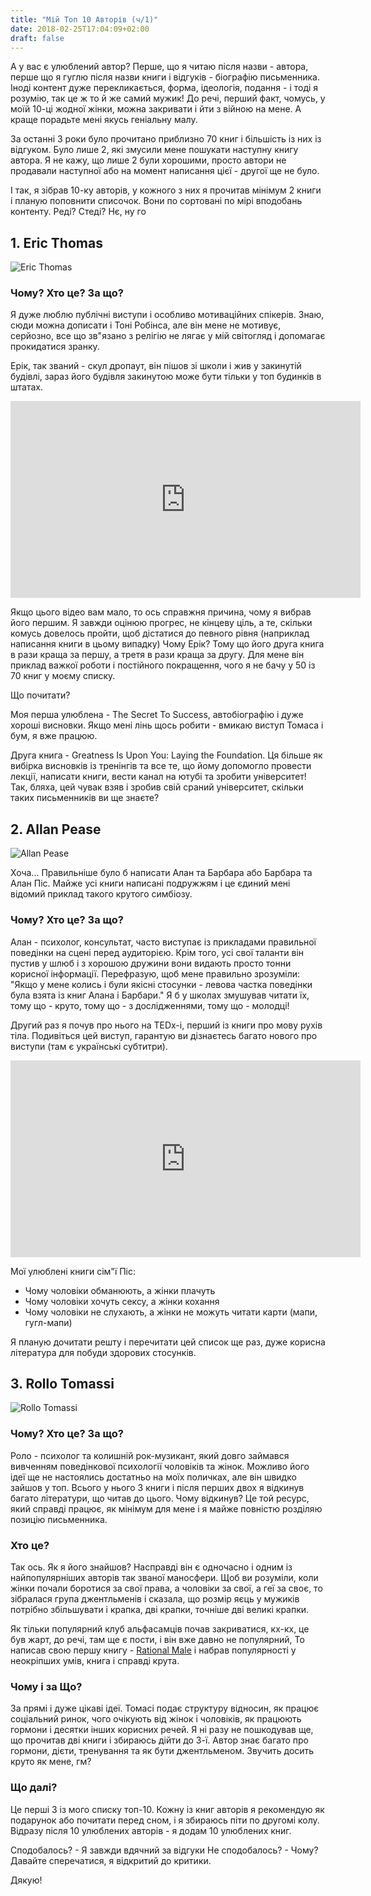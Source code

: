 ```yaml
---
title: "Мій Топ 10 Авторів (ч/1)"
date: 2018-02-25T17:04:09+02:00
draft: false
---
```


А у вас є улюблений автор? Перше, що я читаю після назви - автора, 
перше що я гуглю після назви книги і відгуків - біографію письменника. 
Іноді контент дуже перекликається, форма, ідеологія, подання - і тоді я розумію, 
так це ж то й же самий мужик! До речі, перший факт, чомусь, 
у моїй 10-ці жодної жінки, можна закривати і йти з війною на мене. 
А краще порадьте мені якусь геніальну малу.

За останні 3 роки було прочитано приблизно 70 книг і більшість із них із відгуком. 
Було лише 2, які змусили мене пошукати наступну книгу автора. 
Я не кажу, що лише 2 були хорошими, просто автори не продавали наступної 
або на момент написання цієї - другої ще не було.

І так, я зібрав 10-ку авторів, у кожного з них я прочитав мінімум 2 книги 
і планую поповнити списочок. Вони по сортовані по мірі вподобань контенту. 
Реді? Стеді? Нє, ну го

## 1. Eric Thomas

![Eric Thomas](https://s26.postimg.cc/buhpgj8ft/71_QNs_Gtvm2_L._UX250.jpg "Eric Thomas")

### Чому? Хто це? За що?

Я дуже люблю публічні виступи і особливо мотиваційних спікерів. Знаю,
сюди можна дописати і Тоні Робінса, але він мене не мотивує, серйозно,
все що зв"язано з релігію не лягає у мій світогляд і допомагає прокидатися зранку.

Ерік, так званий - скул дропаут, він пішов зі школи і жив у закинутій будівлі, 
зараз його будівля закинутою може бути тільки у топ будинків в штатах.

<iframe width="560" height="315" 
src="https://www.youtube.com/embed/7Oxz060iedY?rel=0&amp;start=16" 
frameborder="0" allow="autoplay; encrypted-media" allowfullscreen></iframe>

Якщо цього відео вам мало, то ось справжня причина, чому я вибрав його першим.
Я завжди оцінюю прогрес, не кінцеву ціль, а те, скільки комусь довелось пройти,
щоб дістатися до певного рівня (наприклад написання книги в цьому випадку)
Чому Ерік? Тому що його друга книга в рази краща за першу, а третя в рази краща за другу.
Для мене він приклад важкої роботи і постійного покращення, чого я не бачу у 50 із 70 книг у моєму списку.


Що почитати?

Моя перша улюблена - The Secret To Success, автобіографію і дуже хороші висновки.
Якщо мені лінь щось робити - вмикаю виступ Томаса і бум, я вже працюю.

Друга книга - Greatness Is Upon You: Laying the Foundation.
Ця більше як вибірка висновків із тренінгів та все те, що йому допомогло провести
лекції, написати книги, вести канал на ютубі та зробити університет! Так, бляха,
цей чувак взяв і зробив свій сраний університет, скільки таких письменників ви ще знаєте?


## 2. Allan Pease

![Allan Pease](https://s26.postimg.cc/6vu71yuc9/75844.jpg "Allan Pease")

Хоча... Правильніше було б написати Алан та Барбара або Барбара та Алан Піс.
Майже усі книги написані подружжям і це єдиний мені відомий приклад такого крутого симбіозу.

### Чому? Хто це? За що?

Алан - психолог, консультат, часто виступає із прикладами правильної поведінки на сцені 
перед аудиторією. Крім того, усі свої таланти він пустив у шлюб і з хорошою дружини вони
видають просто тонни корисної інформації. Перефразую, щоб мене правильно зрозуміли:
"Якщо у мене колись і були якісні стосунки - левова частка поведінки була взята із книг Алана і Барбари."
Я б у школах змушував читати їх, тому що - круто, тому що - з дослідженнями, тому що - молодці!

Другий раз я почув про нього на TEDx-і, перший із книги про мову рухів тіла.
Подивіться цей виступ, гарантую ви дізнаєтесь багато нового про виступи (там є українські субтитри).

<iframe width="560" height="315" src="https://www.youtube.com/embed/ZZZ7k8cMA-4?rel=0&amp;start=21" frameborder="0" allow="autoplay; encrypted-media" allowfullscreen></iframe>

Мої улюблені книги сім"ї Піс:

* Чому чоловіки обманюють, а жінки плачуть
* Чому чоловіки хочуть сексу, а жінки кохання
* Чому чоловіки не слухають, а жінки не можуть читати карти (мапи, гугл-мапи)

Я планую дочитати решту і перечитати цей список ще раз, дуже корисна література для побуди здорових стосунків.

## 3. Rollo Tomassi

![Rollo Tomassi](https://s26.postimg.cc/n5kd4ss4p/rollo-tomassi.jpg "Rollo Tomassi")

### Чому? Хто це? За що?

Роло - психолог та колишній рок-музикант, який довго займався вивченням поведінкової психології чоловіків та жінок.
Можливо його ідеї ще не настоялись достатньо на моїх поличках, але він швидко зайшов у топ.
Всього у нього 3 книги і після перших двох я відкинув багато літератури, що читав до цього.
Чому відкинув? Це той ресурс, який справді працює, як мінімум для мене і я майже повністю розділяю позицію письменника.

### Хто це? 

Так ось. 
Як я його знайшов? Насправді він є одночасно і одним із найпопулярніших авторів 
так званої маносфери. Щоб ви розуміли, коли жінки почали боротися за свої права, 
а чоловіки за свої, а геї за своє, то зібралася група джентльменів і сказала, 
що розмір яєць у мужиків потрібно збільшувати і крапка, дві крапки, 
точніше дві великі крапки.

Як тільки популярний клуб альфасамців почав закриватися, кх-кх, це був жарт, 
до речі, там ще є пости, і він вже давно не популярний, То написав 
свою першу книгу - [Rational Male](https://therationalmale.com/the-best-of-rational-male-year-one/) і набрав популярності у 
неокріпших умів, книга і справді крута.

### Чому і за Що?

За прямі і дуже цікаві ідеї. Томасі подає структуру відносин, як працює соціальний ринок,
чого очікують від жінок і чоловіків, як працюють гормони і десятки інших корисних речей.
Я ні разу не пошкодував ще, що прочитав дві книги і збираюсь дійти до 3-ї. 
Автор знає багато про гормони, дієти, тренування та як бути джентльменом.
Звучить досить круто як мене, гм?


### Що далі?

Це перші 3 із мого списку топ-10.
Кожну із книг авторів я рекомендую як подарунок або почитати перед сном, 
і я збираюсь піти по другомі колу.
Відразу після 10 улюблених авторів - я додам 10 улюблених книг.


Сподобалось? - Я завжди вдячний за відгуки
Не сподобалось? - Чому? Давайте сперечатися, я відкритий до критики.

Дякую! 







